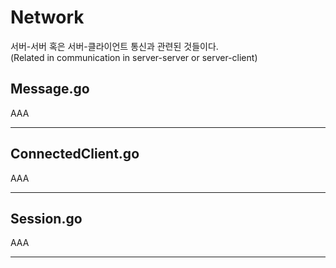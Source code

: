 # Network

서버-서버 혹은 서버-클라이언트 통신과 관련된 것들이다.  
(Related in communication in server-server or server-client)

## Message.go

AAA

---

## ConnectedClient.go

AAA

---

## Session.go

AAA

---
